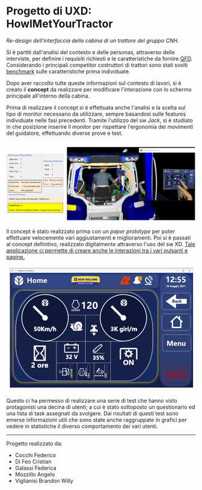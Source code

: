 # Progetto di UXD: HowIMetYourTractor

*Re-design dell'interfaccia della cabina di un trattore del gruppo CNH.*

Si è partiti dall'analisi del contesto e delle personas, attraverso delle interviste, 
per definire i requisiti richiesti e le caratteristiche da fornire [QFD](https://github.com/federico1-creator/HowIMetYourTractor/blob/main/QFD%20-%20HowIMetYourTractor.xlsx).
Considerando i principali competitor costruttori di trattori sono stati svolti [benchmark](https://github.com/federico1-creator/HowIMetYourTractor/blob/main/Benchmark%20-%20HowIMetYourTractor.xlsx) 
sulle caratteristiche prima individuate.


Dopo aver raccolto tutte queste informazioni sul contesto di lavori, si è creato il **concept** da realizzare per modificare l'interazione con lo schermo principale 
all'interno della cabina.


Prima di realizzare il concept si è effettuata anche l'analisi e la scelta sul tipo di monitor necessario da utilizzare, sempre basandosi sulle features
individuate nelle fasi precedenti.
Tramite l'utilizzo del sw *Jack*, si è studiato in che posizione inserire il monitor per rispettare l'ergonomia dei movimenti del guidatore, effettuando diverse prove e test.


![](/images/xd1.jpg)


Il concept è stato realizzato prima con un *paper prototype* per poter effettuare velocemente vari aggiustamenti e miglioramenti.
Poi si è passati al concept definitivo, realizzato digitalmente attraverso l'uso del sw XD.
[Tale applicazione ci permette di creare anche le interazioni tra i vari pulsanti e pagine.](https://github.com/federico1-creator/HowIMetYourTractor/blob/main/Progetto%20interfaccia%20-%20HowIMetYourTractor.xd)


![](/images/homepage.jpg)


Questo ci ha permesso di realizzare una serie di test che hanno visto protagonisti una decina di utenti;
a cui è stato sottoposto un questionario ed una lista di task assegnati da svolgere.
Dai risultati di questi test sono emerse informazioni utili che sono state anche raggruppate in grafici per vedere in statistiche il diverso comportamento dei vari utenti.


---
Progetto realizzato da:
- Cocchi Federico
- Di Feo Cristian
- Galassi Federica
- Mozzillo Angelo
- Viglianisi Brandon Willy





